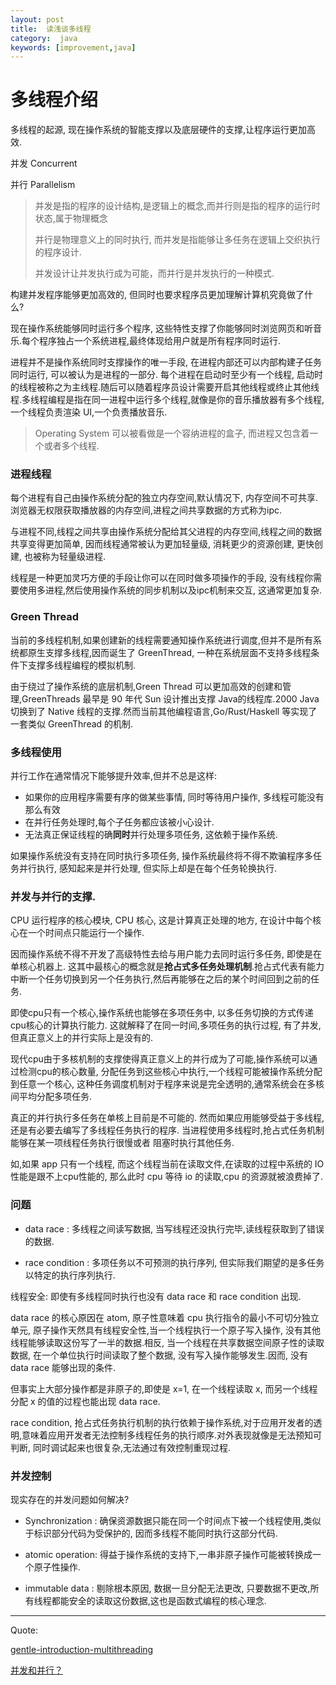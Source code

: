 ```yaml
---
layout: post
title:  读浅谈多线程
category:  java
keywords: [improvement,java]
---
```



# 多线程介绍  

多线程的起源, 现在操作系统的智能支撑以及底层硬件的支撑,让程序运行更加高效. 

并发 Concurrent  

并行 Parallelism

> 并发是指的程序的设计结构,是逻辑上的概念,而并行则是指的程序的运行时状态,属于物理概念
>   
> 并行是物理意义上的同时执行, 而并发是指能够让多任务在逻辑上交织执行的程序设计.     
> 
> 并发设计让并发执行成为可能，而并行是并发执行的一种模式.        
 
构建并发程序能够更加高效的, 但同时也要求程序员更加理解计算机究竟做了什么? 

现在操作系统能够同时运行多个程序, 这些特性支撑了你能够同时浏览网页和听音乐.每个程序独占一个系统进程,最终体现给用户就是所有程序同时运行.  

进程并不是操作系统同时支撑操作的唯一手段, 在进程内部还可以内部构建子任务同时运行, 可以被认为是进程的一部分. 每个进程在启动时至少有一个线程, 启动时的线程被称之为主线程.随后可以随着程序员设计需要开启其他线程或终止其他线程.多线程编程是指在同一进程中运行多个线程,就像是你的音乐播放器有多个线程, 一个线程负责渲染 UI,一个负责播放音乐.  

> Operating System 可以被看做是一个容纳进程的盒子, 而进程又包含着一个或者多个线程.

### 进程线程  

每个进程有自己由操作系统分配的独立内存空间,默认情况下, 内存空间不可共享. 浏览器无权限获取播放器的内存空间,进程之间共享数据的方式称为ipc.

与进程不同,线程之间共享由操作系统分配给其父进程的内存空间,线程之间的数据共享变得更加简单, 因而线程通常被认为更加轻量级, 消耗更少的资源创建, 更快创建, 也被称为轻量级进程.   

线程是一种更加灵巧方便的手段让你可以在同时做多项操作的手段, 没有线程你需要使用多进程,然后使用操作系统的同步机制以及ipc机制来交互, 这通常更加复杂.   

### Green Thread 

当前的多线程机制,如果创建新的线程需要通知操作系统进行调度,但并不是所有系统都原生支撑多线程,因而诞生了 GreenThread, 一种在系统层面不支持多线程条件下支撑多线程编程的模拟机制.

由于绕过了操作系统的底层机制,Green Thread 可以更加高效的创建和管理,GreenThreads 最早是 90 年代 Sun 设计推出支撑 Java的线程库.2000 Java切换到了 Native 线程的支撑.然而当前其他编程语言,Go/Rust/Haskell 等实现了一套类似 GreenThread 的机制. 

### 多线程使用  

并行工作在通常情况下能够提升效率,但并不总是这样: 
* 如果你的应用程序需要有序的做某些事情, 同时等待用户操作, 多线程可能没有那么有效         
* 在并行任务处理时,每个子任务都应该被小心设计.               
* 无法真正保证线程的确**同时**并行处理多项任务, 这依赖于操作系统.  

如果操作系统没有支持在同时执行多项任务, 操作系统最终将不得不欺骗程序多任务并行执行, 感知起来是并行处理, 但实际上却是在每个任务轮换执行.  

### 并发与并行的支撑.   

CPU 运行程序的核心模块, CPU 核心, 这是计算真正处理的地方, 在设计中每个核心在一个时间点只能运行一个操作.  

因而操作系统不得不开发了高级特性去给与用户能力去同时运行多任务, 即使是在单核心机器上. 这其中最核心的概念就是**抢占式多任务处理机制**.抢占式代表有能力中断一个任务切换到另一个任务执行,然后再能够在之后的某个时间回到之前的任务.   

即使cpu只有一个核心,操作系统也能够在多项任务中, 以多任务切换的方式传递cpu核心的计算执行能力. 这就解释了在同一时间,多项任务的执行过程, 有了并发, 但真正意义上的并行实际上是没有的.

现代cpu由于多核机制的支撑使得真正意义上的并行成为了可能,操作系统可以通过检测cpu的核心数量, 分配任务到这些核心中执行,一个线程可能被操作系统分配到任意一个核心, 这种任务调度机制对于程序来说是完全透明的,通常系统会在多核间平均分配多项任务.  

真正的并行执行多任务在单核上目前是不可能的. 然而如果应用能够受益于多线程, 还是有必要去编写了多线程任务执行的程序. 当进程使用多线程时,抢占式任务机制能够在某一项线程任务执行很慢或者
阻塞时执行其他任务.   

如,如果 app 只有一个线程, 而这个线程当前在读取文件,在读取的过程中系统的 IO 性能是跟不上cpu性能的, 那么此时 cpu 等待 io 的读取,cpu 的资源就被浪费掉了.

### 问题

* data race : 多线程之间读写数据, 当写线程还没执行完毕,读线程获取到了错误的数据.       

* race condition  : 多项任务以不可预测的执行序列, 但实际我们期望的是多任务以特定的执行序列执行.


线程安全: 即使有多线程同时执行也没有 data race 和 race condition 出现.  

data race 的核心原因在 atom, 原子性意味着 cpu 执行指令的最小不可切分独立单元, 原子操作天然具有线程安全性,当一个线程执行一个原子写入操作, 没有其他线程能够读取这份写了一半的数据.相反, 当一个线程在共享数据空间原子性的读取数据, 在一个单位执行时间读取了整个数据, 没有写入操作能够发生.因而, 没有 data race 能够出现的条件.  

但事实上大部分操作都是非原子的,即使是 x=1, 在一个线程读取 x, 而另一个线程分配 x 的值的过程也能出现 data race.  

race condition, 抢占式任务执行机制的执行依赖于操作系统,对于应用开发者的透明,意味着应用开发者无法控制多线程任务的执行顺序.对外表现就像是无法预知可判断, 同时调试起来也很复杂,无法通过有效控制重现过程.  

### 并发控制

现实存在的并发问题如何解决? 

* Synchronization : 确保资源数据只能在同一个时间点下被一个线程使用,类似于标识部分代码为受保护的,  因而多线程不能同时执行这部分代码.

* atomic operation: 得益于操作系统的支持下,一串非原子操作可能被转换成一个原子性操作.

* immutable data : 剔除根本原因, 数据一旦分配无法更改, 只要数据不更改,所有线程都能安全的读取这份数据,这也是函数式编程的核心理念.


***  

Quote: 

[gentle-introduction-multithreading](https://www.internalpointers.com/post/gentle-introduction-multithreading)

[并发和并行？](https://laike9m.com/blog/huan-zai-yi-huo-bing-fa-he-bing-xing,61/)